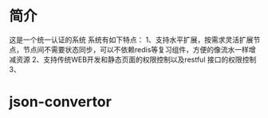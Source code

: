 # 简介
这是一个统一认证的系统
系统有如下特点：
1、支持水平扩展，按需求灵活扩展节点，节点间不需要状态同步，可以不依赖redis等复习组件，方便的像流水一样增减资源
2、支持传统WEB开发和静态页面的权限控制以及restful 接口的权限控制
3、




# json-convertor
